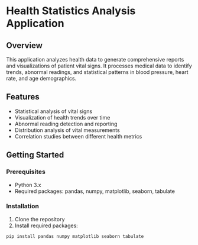 # Health Statistics Analysis Application

## Overview
This application analyzes health data to generate comprehensive reports and visualizations of patient vital signs. It processes medical data to identify trends, abnormal readings, and statistical patterns in blood pressure, heart rate, and age demographics.

## Features
- Statistical analysis of vital signs
- Visualization of health trends over time
- Abnormal reading detection and reporting
- Distribution analysis of vital measurements
- Correlation studies between different health metrics

## Getting Started

### Prerequisites
- Python 3.x
- Required packages: pandas, numpy, matplotlib, seaborn, tabulate

### Installation
1. Clone the repository
2. Install required packages:
```bash
pip install pandas numpy matplotlib seaborn tabulate